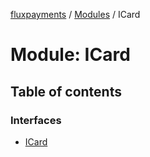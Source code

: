 [fluxpayments](../README.md) / [Modules](../modules.md) / ICard

# Module: ICard

## Table of contents

### Interfaces

- [ICard](../interfaces/ICard.ICard.md)
